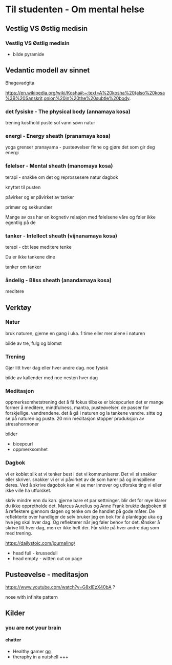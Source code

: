 # Til studenten - Om mental helse

## Vestlig VS Østlig medisin

### Vestlig VS Østlig medisin

- bilde pyramide

## Vedantic modell av sinnet

Bhagavadgita

https://en.wikipedia.org/wiki/Kosha#:~:text=A%20kosha%20(also%20kosa%3B%20Sanskrit,onion%20in%20the%20subtle%20body.

### det fysiske - The physical body (annamaya kosa)
trening
kosthold
puste
sol
vann
søvn
natur

### energi - Energy sheath (pranamaya kosa)
yoga
grenser
pranayama - pusteøvelser
finne og gjøre det som gir deg energi

### følelser - Mental sheath (manomaya kosa)
terapi - snakke om det og reprossesere
natur
dagbok

knyttet til pusten

påvirker og er påvirket av tanker

primær og sekkundær

Mange av oss har en kognetiv relasjon med følelsene våre og føler ikke egentlig på de

### tanker - Intellect sheath (vijnanamaya kosa)
 terapi - cbt
 lese
 meditere
 tenke

 Du er ikke tankene dine

tanker om tanker

### åndelig - Bliss sheath (anandamaya kosa)
meditere



## Verktøy

### Natur

bruk naturen, gjerne en gang i uka. 1 time eller mer alene i naturen

bilde av tre, fulg og blomst

### Trening

Gjør litt hver dag eller hver andre dag. noe fysisk

bilde av kallender med noe nesten hver dag

### Meditasjon
oppmerksomhetstrening
det å få fokus tilbake er bicepcurlen
det er mange former å meditere, mindfulness, mantra, pusteøvelser. de passer for forskjellige. vandrendene. det å gå i naturen og la tankene vandre. sitte og se på naturen og puste.
20 min meditasjon stopper produksjon av stresshormoner

bilder
- bicepcurl
- oppmerksomhet

### Dagbok
vi er koblet slik at vi tenker best i det vi kommuniserer. Det vil si snakker eller skriver.
snakker vi er vi påvirket av de som hører på og innspillene deres.
Ved å skrive dagobok kan vi se mer innover og utforske ting vi eller ikke ville ha utforsket.

skriv mindre enn du kan. gjerne bare et par settninger. blir det for mye klarer du ikke oppretholde det.
Marcus Aurelius og Anne Frank brukte dagboken til å reflektere gjennom dagen og tenke om de handlet på gode måter. De reflekterte over handliger de
selv bruker jeg en bok for å planlegge uka og hve jeg skal hver dag. Og reflekterer når jeg føler behov for det. Ønsker å skrive litt hver dag, men er ikke helt der. Får sikte på hver andre dag som med trening.

https://dailystoic.com/journaling/


- head full - krussedull
- head empty - witten out on page


## Pusteøvelse - meditasjon

https://www.youtube.com/watch?v=G8xIEzX40bA ? 

nose with infinite pattern

## Kilder
### you are not your brain
#### chatter
- Healthy gamer gg
- theraphy in a nutshell
+++

<!-- TODO
- lage bilder
- oppdatere beskrivelsen
- - depressin past - anexiety future
- kognetiver følerser. tenker seg til følelsene - føler seg iekkke til de
- amygdala vs prefrontalcortex
- circle of control
- ved å belyse - bli bevist på både tanker og følelser oppløses de ofte. @
- fjern index
 -->

<!-- https://www.healthline.com/health/mental-health/koshas#5-koshas

Jeg er takknemlig for muligheten til å dele dette med dere

```
Vi ser etter bidrag som kan være interessante for studenter, og er åpne for det meste av temaer. Med andre ord, en god anledning til å teste ut et innlegg eller en stand med relativt frie tøyler😊 Vi tar også imot bidrag som har vært holdt på andre arrangementer tidligere, så lenge det ikke er noe for mange av studentene kan tenkes ha vært publikum for allerede. Begge arrangementene foregår i Oslo🌻
```


>Vi ser på en ca 5 ting om mental helse det kan være nyttig å være klar over og et par resurser du kan raskt ta ibruk for å takle stress i studiehverdagen bedre.

Bruke ideer fra tankespinn 

20 min!

- finn hva som gir og tar energi
- prøv å gjør ting du trenger å gjøre bedre ved  kombinere det med ting du liker


- imposter syndrom - bare tanker

Jeg har lyst til å si noe som ikke bare er en generell oppsummering av mental helse slik som "alle" har. 

- https://www.youtube.com/c/HealthyGamerGG
- hvordan gi mer faen -->
